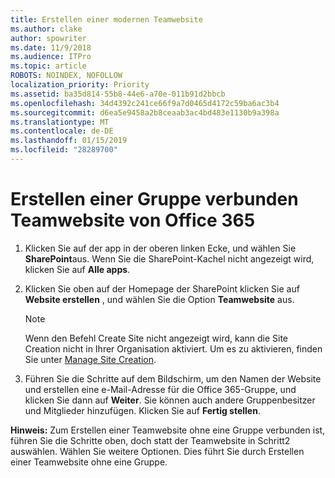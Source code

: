 ```yaml
---
title: Erstellen einer modernen Teamwebsite
ms.author: clake
author: spowriter
ms.date: 11/9/2018
ms.audience: ITPro
ms.topic: article
ROBOTS: NOINDEX, NOFOLLOW
localization_priority: Priority
ms.assetid: ba35d814-55b8-44e6-a70e-011b91d2bbcb
ms.openlocfilehash: 34d4392c241ce66f9a7d0465d4172c59ba6ac3b4
ms.sourcegitcommit: d6ea5e9458a2b8ceaab3ac4bd483e1130b9a398a
ms.translationtype: MT
ms.contentlocale: de-DE
ms.lasthandoff: 01/15/2019
ms.locfileid: "28289700"
---
```

# <a name="create-an-office-365-group-connected-team-site"></a>Erstellen einer Gruppe verbunden Teamwebsite von Office 365

1. Klicken Sie auf der app in der oberen linken Ecke, und wählen Sie **SharePoint**aus. Wenn Sie die SharePoint-Kachel nicht angezeigt wird, klicken Sie auf **Alle apps**.
    
2. Klicken Sie oben auf der Homepage der SharePoint klicken Sie auf **Website erstellen** , und wählen Sie die Option **Teamwebsite** aus. 
    
    > [!NOTE]
    > Wenn den Befehl Create Site nicht angezeigt wird, kann die Site Creation nicht in Ihrer Organisation aktiviert. Um es zu aktivieren, finden Sie unter [Manage Site Creation](https://go.microsoft.com/fwlink/?linkid=2009644). 
  
3. Führen Sie die Schritte auf dem Bildschirm, um den Namen der Website und erstellen eine e-Mail-Adresse für die Office 365-Gruppe, und klicken Sie dann auf **Weiter**. Sie können auch andere Gruppenbesitzer und Mitglieder hinzufügen. Klicken Sie auf **Fertig stellen**.
  
 **Hinweis:** Zum Erstellen einer Teamwebsite ohne eine Gruppe verbunden ist, führen Sie die Schritte oben, doch statt der Teamwebsite in Schritt2 auswählen. Wählen Sie weitere Optionen. Dies führt Sie durch Erstellen einer Teamwebsite ohne eine Gruppe. 
    


